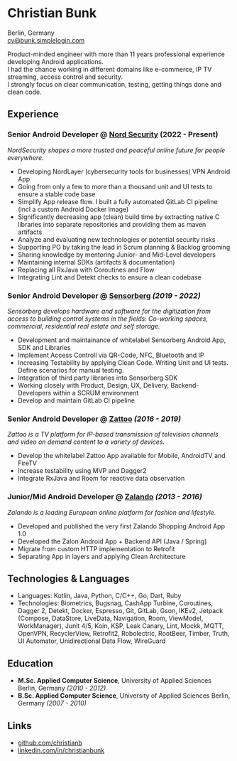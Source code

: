 # Christian Bunk
Berlin, Germany <br>
cv@bunk.simplelogin.com

Product-minded engineer with more than 11 years professional experience developing Android applications. <br>
I had the chance working in different domains like e-commerce, IP TV streaming, access control and security. <br>
I strongly focus on clear communication, testing, getting things done and clean code.

## Experience
### Senior Android Developer @ [Nord Security](https://nordsecurity.com/about-us) (2022 - Present)
_NordSecurity shapes a more trusted and peaceful online future for people everywhere._
- Developing NordLayer (cybersecurity tools for businesses) VPN Android App
- Going from only a few to more than a thousand unit and UI tests to ensure a stable code base
- Simplify App release flow. I built a fully automated GitLab CI pipeline (incl a custom Android Docker Image)
- Significantly decreasing app (clean) build time by extracting native C libraries into separate repositories and providing them as maven artifacts
- Analyze and evaluating new technologies or potential security risks
- Supporting PO by taking the lead in Scrum planning & Backlog grooming
- Sharing knowledge by mentoring Junior- and Mid-Level developers
- Maintaining internal SDKs (artifacts & documentation)
- Replacing all RxJava with Coroutines and Flow
- Integrating Lint and Detekt checks to ensure a clean codebase

### **Senior Android Developer** @ [Sensorberg](https://sensorberg.com) _(2019 - 2022)_
_Sensorberg develops hardware and software for the digitization from access to building control systems in the fields: Co-working spaces, commercial, residential real estate and self storage._
- Development and maintainance of whitelabel Sensorberg Android App, SDK and Libraries
- Implement Access Controll via QR-Code, NFC, Bluetooth and IP
- Increasing Testability by applying Clean Code. Writing Unit and UI tests. Define scenarios for manual testing.
- Integration of third party libraries into Sensorberg SDK
- Working closely with Product, Design, UX, Delivery, Backend-Developers within a SCRUM environment
- Develop and maintain GitLab CI pipeline

### **Senior Android Developer** @ [Zattoo](https://zattoo.com/company/en/about-us/) _(2016 - 2019)_
_Zattoo is a TV platform for IP-based transmission of television channels and video on demand content to a variety of devices._
- Develop the whitelabel Zattoo App available for Mobile, AndroidTV and FireTV
- Increase testability using MVP and Dagger2
- Integrate RxJava and Room for reactive data observation
	     
### **Junior/Mid Android Developer** @ [Zalando](https://corporate.zalando.com/en/newsroom) _(2013 - 2016)_
 _Zalando is a leading European online platform for fashion and lifestyle._
- Developed and published the very first Zalando Shopping Android App 1.0
- Developed the Zalon Android App + Backend API (Java / Spring)
- Migrate from custom HTTP implementation to Retrofit
- Separating App in layers and applying Clean Architecture

## Technologies & Languages
* Languages: Kotlin, Java, Python, C/C++, Go, Dart, Ruby <br>
* Technologies: Biometrics, Bugsnag, CashApp Turbine, Coroutines, Dagger 2, Detekt, Docker, Espresso, Git, GitLab, Gson, IKEv2, Jetpack (Compose, DataStore, LiveData, Navigation, Room, ViewModel, WorkManager), Junit 4/5,  Koin, KSP, Leak Canary, Lint, Mockk, MQTT, OpenVPN, RecyclerView, Retrofit2, Robolectric, RootBeer, Timber, Truth, UI Automator, Unidirectional Data Flow, WireGuard <br>

## Education
* **M.Sc. Applied Computer Science**, University of Applied Sciences Berlin, Germany _(2010 - 2012)_
* **B.Sc. Applied Computer Science**, University of Applied Sciences Berlin, Germany _(2007 - 2010)_

## Links
* [github.com/christianb](https://github.com/christianb)
* [linkedin.com/in/christianbunk](https://linkedin.com/in/christianbunk)
